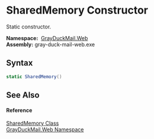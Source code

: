 SharedMemory Constructor
========================
Static constructor.

  **Namespace:**  [GrayDuckMail.Web][1]  
  **Assembly:** gray-duck-mail-web.exe

Syntax
------

```csharp
static SharedMemory()
```


See Also
--------

#### Reference
[SharedMemory Class][2]  
[GrayDuckMail.Web Namespace][1]  

[1]: ../README.md
[2]: README.md